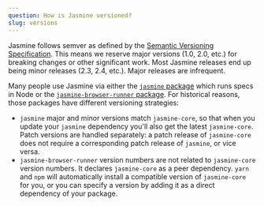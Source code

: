 ```yaml
---
question: How is Jasmine versioned?
slug: versions
---
```


Jasmine follows semver as defined by the 
[Semantic Versioning Specification](http://semver.org/). This means we reserve major
versions (1.0, 2.0, etc.) for breaking changes or other significant work. Most
Jasmine releases end up being minor releases (2.3, 2.4, etc.). Major releases
are infrequent.

Many people use Jasmine via either the [`jasmine` package](https://github.com/jasmine/jasmine-npm)
which runs specs in Node or the [`jasmine-browser-runner` package](https://github.com/jasmine/jasmine-browser-runner).
For historical reasons, those packages have different versioning strategies:

* `jasmine` major and minor versions match `jasmine-core`, so that when you update
your `jasmine` dependency you'll also get the latest `jasmine-core`. Patch
versions are handled separately: a patch release of `jasmine-core` does not
require a corresponding patch release of `jasmine`, or vice versa. 
* `jasmine-browser-runner` version numbers are not related to `jasmine-core`
version numbers. It declares `jasmine-core` as a peer dependency. `yarn` and 
`npm` will automatically install a compatible version of `jasmine-core` for you,
or you can specify a version by adding it as a direct dependency of your package.